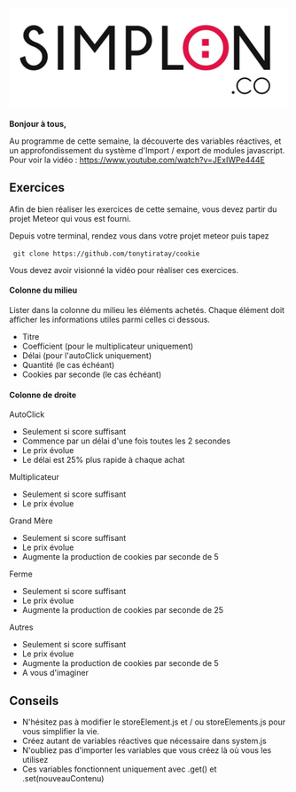 ![image alt text](image_0.jpg)

**Bonjour à tous,**

Au programme de cette semaine, la découverte des variables réactives, et un approfondissement du système d'Import / export de modules javascript.
Pour voir la vidéo : https://www.youtube.com/watch?v=JExIWPe444E


## Exercices

Afin de bien réaliser les exercices de cette semaine, vous devez partir du projet Meteor qui vous est fourni.

Depuis votre terminal, rendez vous dans votre projet meteor puis tapez

``` git clone https://github.com/tonytiratay/cookie```

Vous devez avoir visionné la vidéo pour réaliser ces exercices.

#### Colonne du milieu

Lister dans la colonne du milieu les éléments achetés.
Chaque élément doit afficher les informations utiles parmi celles ci dessous.

* Titre
* Coefficient (pour le multiplicateur uniquement)
* Délai (pour l'autoClick uniquement)
* Quantité (le cas échéant)
* Cookies par seconde (le cas échéant)

#### Colonne de droite

AutoClick

* Seulement si score suffisant
* Commence par un délai d'une fois toutes les 2 secondes
* Le prix évolue
* Le délai est 25% plus rapide à chaque achat

Multiplicateur

* Seulement si score suffisant
* Le prix évolue

Grand Mère

* Seulement si score suffisant
* Le prix évolue
* Augmente la production de cookies par seconde de 5

Ferme

* Seulement si score suffisant
* Le prix évolue
* Augmente la production de cookies par seconde de 25

Autres

* Seulement si score suffisant
* Le prix évolue
* Augmente la production de cookies par seconde de 5
* A vous d'imaginer

## Conseils

* N'hésitez pas à modifier le storeElement.js et / ou storeElements.js pour vous simplifier la vie.
* Créez autant de variables réactives que nécessaire dans system.js
* N'oubliez pas d'importer les variables que vous créez là où vous les utilisez
* Ces variables fonctionnent uniquement avec .get() et .set(nouveauContenu)

